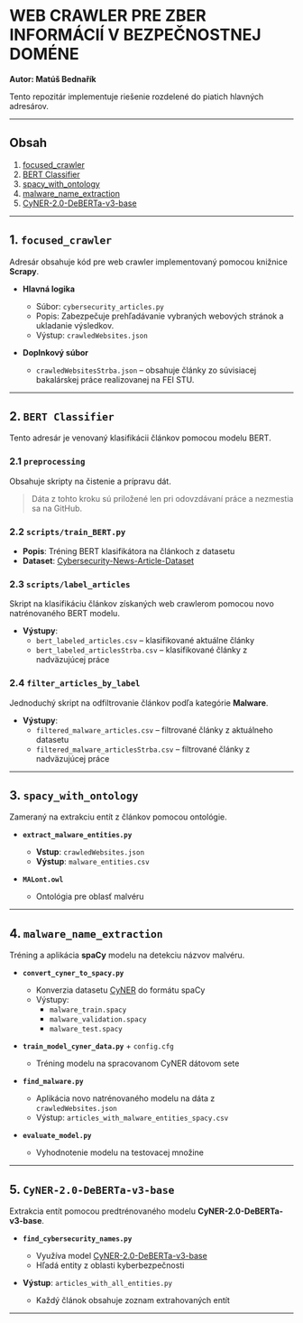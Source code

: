 # WEB CRAWLER PRE ZBER INFORMÁCIÍ V BEZPEČNOSTNEJ DOMÉNE  
**Autor: Matúš Bednařík**

Tento repozitár implementuje riešenie rozdelené do piatich hlavných adresárov.

---

## Obsah

1. [focused_crawler](#1-focused_crawler)  
2. [BERT Classifier](#2-bert-classifier)  
3. [spacy_with_ontology](#3-spacy_with_ontology)  
4. [malware_name_extraction](#4-malware_name_extraction)  
5. [CyNER-2.0-DeBERTa-v3-base](#5-cyner-20-deberta-v3-base)  

---

## 1. `focused_crawler`

Adresár obsahuje kód pre web crawler implementovaný pomocou knižnice **Scrapy**.

- **Hlavná logika**  
  - Súbor: `cybersecurity_articles.py`  
  - Popis: Zabezpečuje prehľadávanie vybraných webových stránok a ukladanie výsledkov.  
  - Výstup: `crawledWebsites.json`

- **Doplnkový súbor**  
  - `crawledWebsitesStrba.json` – obsahuje články zo súvisiacej bakalárskej práce realizovanej na FEI STU.

---

## 2. `BERT Classifier`

Tento adresár je venovaný klasifikácii článkov pomocou modelu BERT.

### 2.1 `preprocessing`

Obsahuje skripty na čistenie a prípravu dát.  
> Dáta z tohto kroku sú priložené len pri odovzdávaní práce a nezmestia sa na GitHub.

### 2.2 `scripts/train_BERT.py`

- **Popis**: Tréning BERT klasifikátora na článkoch z datasetu  
- **Dataset**: [Cybersecurity-News-Article-Dataset](https://github.com/cypher-07/Cybersecurity-News-Article-Dataset)

### 2.3 `scripts/label_articles`

Skript na klasifikáciu článkov získaných web crawlerom pomocou novo natrénovaného BERT modelu.

- **Výstupy**:  
  - `bert_labeled_articles.csv` – klasifikované aktuálne články  
  - `bert_labeled_articlesStrba.csv` – klasifikované články z nadväzujúcej práce

### 2.4 `filter_articles_by_label`

Jednoduchý skript na odfiltrovanie článkov podľa kategórie **Malware**.

- **Výstupy**:  
  - `filtered_malware_articles.csv` – filtrované články z aktuálneho datasetu  
  - `filtered_malware_articlesStrba.csv` – filtrované články z nadväzujúcej práce

---

## 3. `spacy_with_ontology`

Zameraný na extrakciu entít z článkov pomocou ontológie.

- **`extract_malware_entities.py`**  
  - **Vstup**: `crawledWebsites.json`  
  - **Výstup**: `malware_entities.csv`  

- **`MALont.owl`**  
  - Ontológia pre oblasť malvéru

---

## 4. `malware_name_extraction`

Tréning a aplikácia **spaCy** modelu na detekciu názvov malvéru.

- **`convert_cyner_to_spacy.py`**  
  - Konverzia datasetu [CyNER](https://huggingface.co/datasets/PranavaKailash/CyNER2.0_augmented_dataset) do formátu spaCy  
  - Výstupy:  
    - `malware_train.spacy`  
    - `malware_validation.spacy`  
    - `malware_test.spacy`

- **`train_model_cyner_data.py`** + `config.cfg`  
  - Tréning modelu na spracovanom CyNER dátovom sete

- **`find_malware.py`**  
  - Aplikácia novo natrénovaného modelu na dáta z `crawledWebsites.json`  
  - Výstup: `articles_with_malware_entities_spacy.csv`
- **`evaluate_model.py`**  
  - Vyhodnotenie modelu na testovacej množine 
---

## 5. `CyNER-2.0-DeBERTa-v3-base`

Extrakcia entít pomocou predtrénovaného modelu **CyNER-2.0-DeBERTa-v3-base**.

- **`find_cybersecurity_names.py`**  
  - Využíva model [CyNER-2.0-DeBERTa-v3-base](https://huggingface.co/PranavaKailash/CyNER-2.0-DeBERTa-v3-base)  
  - Hľadá entity z oblasti kyberbezpečnosti  

- **Výstup**: `articles_with_all_entities.py`  
  - Každý článok obsahuje zoznam extrahovaných entít

---

